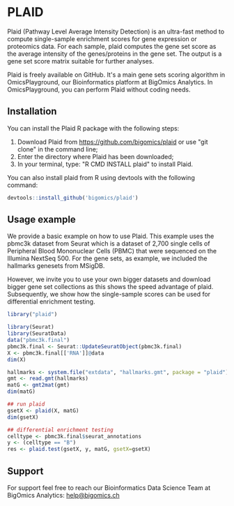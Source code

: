 # PLAID

Plaid (Pathway Level Average Intensity Detection) is an ultra-fast
method to compute single-sample enrichment scores for gene expression
or proteomics data. For each sample, plaid computes the gene set score
as the average intensity of the genes/proteins in the gene set. The
output is a gene set score matrix suitable for further analyses.

Plaid is freely available on GitHub. It's a main gene sets scoring
algorithm in OmicsPlayground, our Bioinformatics platform at BigOmics
Analytics. In OmicsPlayground, you can perform Plaid without coding
needs.

## Installation

You can install the Plaid R package with the following steps:
1. Download Plaid from https://github.com/bigomics/plaid or use "git
   clone" in the command line;
2. Enter the directory where Plaid has been downloaded;
3. In your terminal, type: "R CMD INSTALL plaid" to install Plaid.

You can also install plaid from R using devtools with the following
command:

```r
devtools::install_github('bigomics/plaid')
```

## Usage example

We provide a basic example on how to use Plaid. This example uses the
pbmc3k dataset from Seurat which is a dataset of 2,700 single cells of
Peripheral Blood Mononuclear Cells (PBMC) that were sequenced on the
Illumina NextSeq 500. For the gene sets, as example, we included the
hallmarks genesets from MSigDB.

However, we invite you to use your own bigger datasets and download
bigger gene set collections as this shows the speed advantage of
plaid. Subsequently, we show how the single-sample scores can be used
for differential enrichment testing.

```r
library("plaid")

library(Seurat)
library(SeuratData)
data("pbmc3k.final")
pbmc3k.final <- Seurat::UpdateSeuratObject(pbmc3k.final)
X <- pbmc3k.final[['RNA']]@data
dim(X)

hallmarks <- system.file("extdata", "hallmarks.gmt", package = "plaid")
gmt <- read.gmt(hallmarks)
matG <- gmt2mat(gmt)
dim(matG)

## run plaid
gsetX <- plaid(X, matG)
dim(gsetX)

## differential enrichment testing
celltype <- pbmc3k.final$seurat_annotations
y <- (celltype == "B")
res <- plaid.test(gsetX, y, matG, gsetX=gsetX)
```

## Support

For support feel free to reach our Bioinformatics Data Science Team at
BigOmics Analytics: help@bigomics.ch
